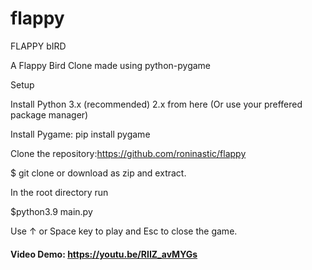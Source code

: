 # flappy

FLAPPY bIRD


A Flappy Bird Clone made using python-pygame

Setup 

Install Python 3.x (recommended) 2.x from here (Or use your preffered package manager)

Install Pygame:
pip install pygame



Clone the repository:https://github.com/roninastic/flappy

$ git clone 
or download as zip and extract.

In the root directory run

$python3.9 main.py

Use ↑ or Space key to play and Esc to close the game.

#### Video Demo: https://youtu.be/RIIZ_avMYGs

